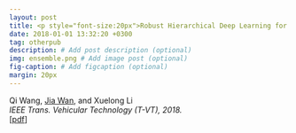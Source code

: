 ```yaml
---
layout: post
title: <p style="font-size:20px">Robust Hierarchical Deep Learning for Vehicular Management</p>
date: 2018-01-01 13:32:20 +0300
tag: otherpub
description: # Add post description (optional)
img: ensemble.png # Add image post (optional)
fig-caption: # Add figcaption (optional)
margin: 20px
---
```


Qi Wang, <u>Jia Wan</u>, and Xuelong Li  
<i>IEEE Trans. Vehicular Technology (T-VT), 2018.</i>  
[[pdf](https://crabwq.github.io/pdf/2018%20Robust%20Hierarchical%20Deep%20Learning%20for%20Vehicular%20Management.pdf)]
